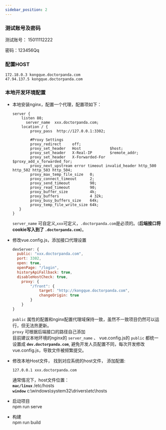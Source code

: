 ```yaml
---
sidebar_position: 2
---
```


### 测试账号及密码

测试账号： 15011112222 
 
密码：123456Qq  

### 配置HOST

```
172.18.0.3 kongque.doctorpanda.com
47.94.137.5 kongque.doctorpanda.com
```

### 本地开发环境配置

- 本地安装nginx，配置一个代理，配置项如下：
	```nginx
	server {
    	listen 80;
		  server_name  xxx.doctorpanda.com;
    	location / {
			proxy_pass  http://127.0.0.1:3302;

			#Proxy Settings
			proxy_redirect     off;
			proxy_set_header   Host             $host;
			proxy_set_header   X-Real-IP        $remote_addr;
			proxy_set_header   X-Forwarded-For  $proxy_add_x_forwarded_for;
			proxy_next_upstream error timeout invalid_header http_500 http_502 http_503 http_504;
			proxy_max_temp_file_size   0;
			proxy_connect_timeout      2;
			proxy_send_timeout         90;
			proxy_read_timeout         90;
			proxy_buffer_size          4k;
			proxy_buffers              4 32k;
			proxy_busy_buffers_size    64k;
			proxy_temp_file_write_size 64k;
	   }
	}

	```
	`server_name` 可自定义,`xxx`可定义，`.doctorpanda.com`是必须的。(**后端接口将cookie写入到了 `.doctorpanda.com`**)。
  
- 修改vue.config.js，添加接口代理设置

	```javascript
	devServer: {
	  public: "xxx.doctorpanda.com",
	  port: 3302,
	  open: true,
	  openPage: "/login",
	  historyApiFallback: true,
	  disableHostCheck: true,
		proxy: {
			"/front": {
				target: "http://kongque.doctorpanda.com",
				changeOrigin: true
			}
		}
	}
	```
  `public` 属性的配置和nginx配置代理域保持一致，虽然不一致项目仍然可以运行，但无法热更新。    
  `proxy` 可根据后端接口的路径自己添加    
  目前建议本地环境的nginx的 `server_name` 、 vue.config.js的 `public` 都统一设置成 **`dev.doctorpanda.com`**, 避免开发人员配置不同，每次开发修改vue.config.js，导致文件被频繁提交。

- 修改本地Host文件，
  找到对应系统的host文件， 添加配置:
  ```hosts
  127.0.0.1 xxx.doctorpanda.com
  ```
  通常情况下，host文件位置：         
  **`mac/linux`**  /etc/hosts    
  **`window`**  c:\windows\system32\drivers\etc\hosts

- 启动项目      
  npm run serve

- 构建     
  npm run build